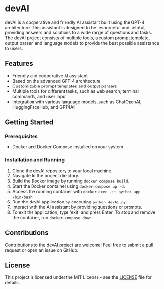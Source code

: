 # devAI

devAI is a cooperative and friendly AI assistant built using the GPT-4 architecture. This assistant is designed to be resourceful and helpful, providing answers and solutions to a wide range of questions and tasks. The devAI project consists of multiple tools, a custom prompt template, output parser, and language models to provide the best possible assistance to users.

## Features

- Friendly and cooperative AI assistant
- Based on the advanced GPT-4 architecture
- Customizable prompt templates and output parsers
- Multiple tools for different tasks, such as web search, terminal commands, and user input
- Integration with various language models, such as ChatOpenAI, HuggingFaceHub, and GPT4All

## Getting Started

### Prerequisites

- Docker and Docker Compose installed on your system

### Installation and Running

1. Clone the devAI repository to your local machine.
2. Navigate to the project directory.
3. Build the Docker image by running `docker-compose build`.
4. Start the Docker container using `docker-compose up -d`.
5. Access the running container with `docker exec -it python_app /bin/bash`.
6. Run the devAI application by executing `python devAI.py`.
7. Interact with the AI assistant by providing questions or prompts.
8. To exit the application, type 'exit' and press Enter. To stop and remove the container, run `docker-compose down`.

## Contributions

Contributions to the devAI project are welcome! Feel free to submit a pull request or open an issue on GitHub.

## License

This project is licensed under the MIT License - see the [LICENSE](LICENSE) file for details.
